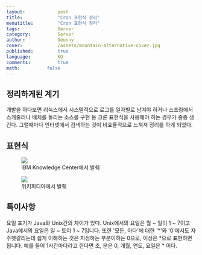 ```yaml
---
layout:            post
title:             "Cron 표현식 정리"
menutitle:         "Cron 표현식 정리"
tags:              Server
category:          Server
author:            Geunny
cover:             /assets/mountain-alternative-cover.jpg
published:         true
language:          KO
comments:          true
math:		   false
---
```


## 정리하게된 계기

개발을 하다보면 리눅스에서 시스템적으로 로그를 일자별로 남겨야 하거나 스프링에서 스케줄러나 배치를 돌리는 소스를 구현 등 크론 표현식을 사용해야 하는 경우가 종종 생긴다. 그럴때마다 인터넷에서 검색하는 것이 비효율적으로 느껴져 정리를 하게 되었다.


## 표현식

<aside>
<figure>
<img src="{{ "/media/img/Spring/cron1.png" | absolute_url }}" />
<figcaption>IBM Knowledge Center에서 발췌</figcaption>
</figure>
</aside>

<aside>
<figure>
<img src="{{ "/media/img/Spring/cron2.PNG" | absolute_url }}" />
<figcaption>위키피디아에서 발췌</figcaption>
</figure>
</aside>

## 특이사항

요일 표기가 Java와 Unix간의 차이가 있다. Unix에서의 요일은 월 ~ 일이 1 ~ 7이고 Java에서의 요일은 일 ~ 토이 1 ~ 7입니다.
또한 '모든, 마다'에 대한 '*'와 '0'에서도 자주헷갈리는데 쉽게 이해하는 것은 지정하는 부분이하는 0으로, 이상은 *으로 표현하면 됩니다. 예를 들어 1시간마다라고 한다면 초, 분은 0, 개월, 연도, 요일은 * 이다.  







